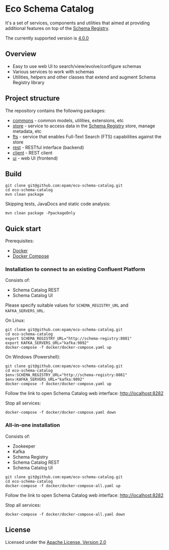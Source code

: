 # Eco Schema Catalog

It's a set of services, components and utilities that aimed at providing additional features on top of the [Schema Registry](https://www.confluent.io/confluent-schema-registry/).

The currently supported version is [4.0.0](https://docs.confluent.io/4.0.0/schema-registry/docs/index.html)

## Overview

* Easy to use web UI to search/view/evolve/configure schemas
* Various services to work with schemas
* Utilities, helpers and other classes that extend and augment Schema Registry library

## Project structure

The repository contains the following packages:
* [commons](/commons) - common models, utilities, extensions, etc
* [store](/store) - service to access data in the [Schema Registry](https://www.confluent.io/confluent-schema-registry/) store, manage metadata, etc
* [fts](/fts) - service that enables Full-Text Search (FTS) capabilities against the store
* [rest](/rest) - RESTful interface (backend)
* [client](/client) - REST client
* [ui](/ui) - web UI (frontend)

## Build

```
git clone git@github.com:epam/eco-schema-catalog.git
cd eco-schema-catalog
mvn clean package
```

Skipping tests, JavaDocs and static code analysis:
```
mvn clean package -PpackageOnly
```

## Quick start

Prerequisites:
* [Docker](https://www.docker.com/get-started)
* [Docker Compose](https://docs.docker.com/compose/install/)

### Installation to connect to an existing Confluent Platform

Consists of:
* Schema Catalog REST
* Schema Catalog UI

Please specify suitable values for `SCHEMA_REGISTRY_URL` and `KAFKA_SERVERS_URL`.

On Linux:
```
git clone git@github.com:epam/eco-schema-catalog.git
cd eco-schema-catalog
export SCHEMA_REGISTRY_URL="http://schema-registry:8081"
export KAFKA_SERVERS_URL="kafka:9092"
docker-compose -f docker/docker-compose.yaml up
```

On Windows (Powershell):
```
git clone git@github.com:epam/eco-schema-catalog.git
cd eco-schema-catalog
$env:SCHEMA_REGISTRY_URL="http://schema-registry:8081"
$env:KAFKA_SERVERS_URL="kafka:9092"
docker-compose -f docker/docker-compose.yaml up
```

Follow the link to open Schema Catalog web interface: [http://localhost:8282](http://localhost:8282)

Stop all services:
```
docker-compose -f docker/docker-compose.yaml down
```

### All-in-one installation

Consists of:
* Zookeeper
* Kafka
* Schema Registry
* Schema Catalog REST
* Schema Catalog UI

```
git clone git@github.com:epam/eco-schema-catalog.git
cd eco-schema-catalog
docker-compose -f docker/docker-compose-all.yaml up
```

Follow the link to open Schema Catalog web interface: [http://localhost:8282](http://localhost:8282)

Stop all services:
```
docker-compose -f docker/docker-compose-all.yaml down
```

## License

Licensed under the [Apache License, Version 2.0](https://www.apache.org/licenses/LICENSE-2.0)
